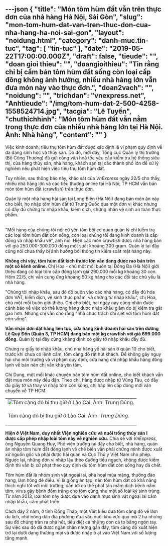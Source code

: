 ---json
{
    "title": "Món tôm hùm đất vẫn trên thực đơn của nhà hàng Hà Nội, Sài Gòn",
    "slug": "mon-tom-hum-dat-van-tren-thuc-don-cua-nha-hang-ha-noi-sai-gon",
    "layout": "noidung.html",
    "category": "danh-muc.tin-tuc",
    "tag": [
        "tin-tuc"
    ],
    "date": "2019-05-22T17:00:00.000Z",
    "draft": false,
    "tieude": "",
    "doan gioi thieu": "",
    "doangioithieu": "Tin rằng chỉ bị cấm bán tôm hùm đất sống còn loại cấp đông không ảnh hưởng, nhiều nhà hàng lớn vẫn đưa món này vào thực đơn.",
    "doan2vach": "",
    "noidung": "",
    "trichdan": "vnexpress.net",
    "Anhtieude": "/img/tom-hum-dat-2-500-4258-1558524714.jpg",
    "tacgia": "Lê Tuyến",
    "chuthichhinh": "Món tôm hùm đất vẫn nằm trong thực đơn của nhiều nhà hàng lớn tại Hà Nội. Ảnh: Nhà hàng",
    "__content__": ""
}
---
<p>Việc kinh doanh, ti&ecirc;u thụ t&ocirc;m h&ugrave;m đất được x&aacute;c định l&agrave; vi phạm quy định về đa dạng sinh học v&agrave; thủy sản. Do đ&oacute;, mới đ&acirc;y, Tổng cục Quản l&yacute; thị trường (Bộ C&ocirc;ng Thương) đ&atilde; gửi c&ocirc;ng văn hoả tốc y&ecirc;u cầu&nbsp;kiểm tra hệ thống si&ecirc;u thị, cửa h&agrave;ng thủy sản, nh&agrave; h&agrave;ng, kh&aacute;ch sạn tại c&aacute;c th&agrave;nh phố lớn để xử l&yacute; nghi&ecirc;m nếu ph&aacute;t hiện việc ti&ecirc;u thụ t&ocirc;m h&ugrave;m đất.</p>

<p>Tuy nhi&ecirc;n, sau th&ocirc;ng b&aacute;o n&agrave;y, khảo s&aacute;t của&nbsp;<em>VnExpress&nbsp;</em>ng&agrave;y 22/5 cho thấy, nhiều nh&agrave; h&agrave;ng lớn v&agrave; c&aacute;c tiểu thương online tại H&agrave; Nội, TP HCM vẫn b&aacute;n m&oacute;n t&ocirc;m h&ugrave;m đất (crawfish) tr&ecirc;n thực đơn.</p>

<p>Quản l&yacute; một nh&agrave; h&agrave;ng hải sản tại Long Bi&ecirc;n (H&agrave; Nội) đang b&aacute;n m&oacute;n ăn n&agrave;y cho biết, họ nhập t&ocirc;m h&ugrave;m đất từ Trung Quốc qua một đơn vị kh&aacute;c nhưng c&oacute; đầy đủ chứng từ nhập khẩu, kiểm dịch, chứng nhận vệ sinh an to&agrave;n thực phẩm.</p>

<p><br />
&quot;Mối h&agrave;ng của ch&uacute;ng t&ocirc;i n&oacute;i cứ y&ecirc;n t&acirc;m bởi cơ quan quản l&yacute; chỉ kiểm tra c&aacute;c loại t&ocirc;m h&ugrave;m đất c&ograve;n sống, c&ograve;n loại ch&uacute;ng t&ocirc;i đang kinh doanh l&agrave; cấp đ&ocirc;ng v&agrave; nhập khẩu về&quot;, anh n&oacute;i.&nbsp;Hiện c&aacute;c m&oacute;n crawfish được nh&agrave; h&agrave;ng b&aacute;n với gi&aacute; 250.000-300.000 đồng một suất khoảng 300 gram. Quản l&yacute; tại đ&acirc;y cũng n&oacute;i chưa thấy bị ảnh hưởng bởi th&ocirc;ng tin kiểm so&aacute;t mặt h&agrave;ng n&agrave;y.&nbsp;</p>

<p><strong>Kh&ocirc;ng chỉ vậy, t&ocirc;m h&ugrave;m đất k&iacute;ch thước lớn vẫn đang được rao b&aacute;n tr&ecirc;n một số k&ecirc;nh online.&nbsp;</strong>Chị Hoa - chủ một mối bu&ocirc;n tại Đống Đa (H&agrave; Nội) giới thiệu đang c&oacute; loại t&ocirc;m cấp đ&ocirc;ng lạnh&nbsp;gi&aacute; 290.000 mỗi kg khoảng 30 con. H&ocirc;m 22/5, chị vẫn cung ứng khoảng 50 kg h&agrave;ng cho c&aacute;c đối t&aacute;c chủ yếu l&agrave; nh&agrave; h&agrave;ng.&nbsp;</p>

<p>&quot;Ch&uacute;ng t&ocirc;i nhập khẩu, sau đ&oacute; đổ bu&ocirc;n v&agrave;o c&aacute;c nh&agrave; h&agrave;ng, c&oacute; đầy đủ h&oacute;a đơn VAT, kiểm dịch, vệ sinh thực phẩm, v&agrave; chứng từ nhập khẩu&quot;, chị Hoa, chủ một mối bu&ocirc;n giới thiệu. Chị cho biết, hai ng&agrave;y nay cũng nhận được cảnh b&aacute;o về việc c&oacute; thể lượng h&agrave;ng được nhập khẩu giảm do bị kiểm tra gắt gao hơn. Nhưng chị vẫn cho rằng &quot;nh&agrave; chức tr&aacute;ch chỉ siết với t&ocirc;m h&ugrave;m đất c&ograve;n sống&quot;.</p>

<p><strong>Vẫn nhận đơn đặt h&agrave;ng li&ecirc;n tục, cửa h&agrave;ng kinh doanh hải sản tr&ecirc;n đường L&ecirc; Qu&yacute; Đ&ocirc;n (Quận 3, TP HCM) đang b&aacute;n một kg crawfish với gi&aacute; 699.000 đồng.&nbsp;</strong>Quản l&yacute; tại đ&acirc;y cũng khẳng định c&oacute; giấy tờ nhập khẩu đầy đủ.&nbsp;</p>

<p>Chưng ra giấy tờ nhập khẩu, chủ nh&agrave; h&agrave;ng về hải sản ở quận 10 cho biết, trước khi chưa c&oacute; lệnh cấm, t&ocirc;m c&agrave;ng đỏ rất h&uacute;t kh&aacute;ch. Để kh&ocirc;ng g&acirc;y nguy hại cho m&ocirc;i trường v&agrave; vi phạm quy định, cửa h&agrave;ng chỉ nhập khẩu h&agrave;ng đ&ocirc;ng lạnh về b&aacute;n n&ecirc;n chị vẫn kh&aacute; y&ecirc;n t&acirc;m.</p>

<p>Chị Dung, một mối kh&aacute;c chuy&ecirc;n b&aacute;n t&ocirc;m h&ugrave;m đất online, cho biết kh&aacute;ch vẫn đặt mua m&oacute;n n&agrave;y đều đặn. Theo chị, h&agrave;ng được nhập&nbsp;từ Vũng T&agrave;u, c&oacute; đầy đủ giấy tờ v&agrave; thay v&igrave; nhập t&ocirc;m c&ograve;n sống, chị hấp l&ecirc;n cấp đ&ocirc;ng mới vận chuyển về TP HCM.</p>

<table align="center" border="0" cellpadding="3" cellspacing="0">
	<tbody>
		<tr>
			<td><img alt="Tôm càng đỏ bị thu giữ ở Lào Cai. Ảnh: Trung Dũng." src="https://i-kinhdoanh.vnecdn.net/2019/05/22/tom-hum-3441-1558544214.jpg" /></td>
		</tr>
		<tr>
			<td>
			<p>T&ocirc;m c&agrave;ng đỏ bị thu giữ ở L&agrave;o Cai. Ảnh:&nbsp;<em>Trung Dũng.</em></p>
			</td>
		</tr>
	</tbody>
</table>

<p><strong>Hiện ở Việt Nam, duy nhất&nbsp;Viện nghi&ecirc;n cứu v&agrave; nu&ocirc;i trồng thủy sản I được&nbsp;</strong><strong>cấp ph&eacute;p nhập lo&agrave;i t&ocirc;m n&agrave;y về nghi&ecirc;n cứu.</strong>&nbsp;Chia sẻ&nbsp;với&nbsp;<em>VnExpress</em>, &ocirc;ng Nguyễn Quang Huy, Ph&oacute; viện trưởng tại đ&acirc;y cho biết, nh&agrave; h&agrave;ng, qu&aacute;n ăn nhập t&ocirc;m h&ugrave;m đất đ&ocirc;ng lạnh về chế biến vẫn phải chứng minh được xuất xứ nguồn gốc v&agrave; phải được hải quan v&agrave; Cục Th&uacute; y Việt Nam cho ph&eacute;p. Ngược lại, những đơn vị nhập lậu theo đường tiểu ngạch, kh&ocirc;ng được kiểm định th&igrave; vẫn bị xử phạt theo quy định d&ugrave; t&ocirc;m h&ugrave;m đất c&ograve;n sống hay đ&atilde; chết.</p>

<p>T&ocirc;m h&ugrave;m đất l&agrave; nh&oacute;m sinh vật ngoại lai, ph&aacute; hoại m&ugrave;a m&agrave;ng, thường đ&agrave;o hang, l&agrave;m hỏng đ&ecirc; điều. V&igrave; l&agrave; giống ăn tạp, n&ecirc;n t&ocirc;m h&ugrave;m đất c&oacute; khả năng th&iacute;ch nghi tốt với m&ocirc;i trường, dẫn tới c&oacute; thể ph&aacute;t t&aacute;n mầm dịch bệnh nấm t&ocirc;m, virus g&acirc;y bệnh đốm trắng cho t&ocirc;m cũng như một số lo&agrave;i k&yacute; sinh tr&ugrave;ng. Từ năm 2013, lo&agrave;i t&ocirc;m n&agrave;y được đưa v&agrave;o danh mục sinh vật ngoại lai cấm nhập khẩu, cấm ph&aacute;t triển.</p>

<p>C&aacute;ch đ&acirc;y 2 năm, ở tỉnh Đồng Th&aacute;p, một Việt kiều đưa t&ocirc;m c&agrave;ng đỏ về l&agrave;m du lịch, nhờ n&ocirc;ng d&acirc;n địa phương đưa v&agrave;o nu&ocirc;i khu vực quy m&ocirc; 2 ha nhưng sau đ&oacute; ch&uacute;ng tr&agrave;n ra ph&aacute; hết, ti&ecirc;u diệt cả những con c&aacute; to bằng ng&oacute;n tay. Sự việc sau đ&oacute; đ&atilde; được ngăn chặn nhưng gần đ&acirc;y, t&ocirc;m c&agrave;ng đỏ xuất hiện trở lại dưới dạng thương mại v&agrave; được nhập ồ ạt v&agrave;o Việt Nam với số lượng tăng mạnh.&nbsp;</p>
